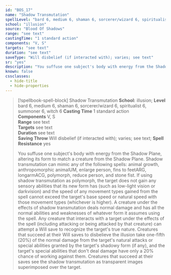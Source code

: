 ```yaml
---
id: "BOS_17"
name: "Shadow Transmutation"
spellLevel: "bard 6, medium 6, shaman 6, sorcerer/wizard 6, spiritualist 6, summoner 6, witch 6"
school: "illusion"
source: "Blood Of Shadows"
range: "see text"
castingTime: "1 standard action"
components: "V, S"
targets: "see text"
duration: "see text"
saveType: "Will disbelief (if interacted with); varies; see text"
sr: "yes"
description: "You suffuse one subject's body with energy from the Shadow Plane, altering its form to match a creature from the Shadow Plane. Shadow transmutation can mimic any of the following spells: animal growth, anthropomorphic animalUM, enlarge person, fins to feetARG, longarmACG, polymorph, reduce person, and stone fist. If using shadow transmutation as polymorph, the target does not gain any sensory abilities that its new form has (such as low-light vision or darkvision) and the speed of any movement types gained from the spell cannot exceed the target's base speed or natural speed with those movement types (whichever is higher). A creature under the effects of shadow transmutation deals normal damage and has all the normal abilities and weaknesses of whatever form it assumes using the spell.  Any creature that interacts with a target under the effects of the spell (including attacking or being attacked by that creature) can attempt a Will save to recognize the target's true nature. Creatures that succeed at their Will saves to disbelieve  the illusion take one-fifth (20%) of the normal damage from the target's natural attacks or special abilities granted by the target's shadowy form (if any), and the target's special abilities that don't deal damage have only a 20% chance of working against them. Creatures that succeed at their saves see the shadow transmutation as transparent images superimposed over the target."
known: false
cssclasses:
  - hide-title
  - hide-properties
---
```


> [!spellbook-spell-block] Shadow Transmutation
> **School:** illusion; **Level** bard 6, medium 6, shaman 6, sorcerer/wizard 6, spiritualist 6, summoner 6, witch 6
> **Casting Time** 1 standard action  
> **Components** V, S  
> **Range** see text  
> **Targets** see text  
> **Duration** see text  
> **Saving Throw** Will disbelief (if interacted with); varies; see text; **Spell Resistance** yes
> 
> You suffuse one subject's body with energy from the Shadow Plane, altering its form to match a creature from the Shadow Plane. Shadow transmutation can mimic any of the following spells: animal growth, anthropomorphic animalUM, enlarge person, fins to feetARG, longarmACG, polymorph, reduce person, and stone fist. If using shadow transmutation as polymorph, the target does not gain any sensory abilities that its new form has (such as low-light vision or darkvision) and the speed of any movement types gained from the spell cannot exceed the target's base speed or natural speed with those movement types (whichever is higher). A creature under the effects of shadow transmutation deals normal damage and has all the normal abilities and weaknesses of whatever form it assumes using the spell.  Any creature that interacts with a target under the effects of the spell (including attacking or being attacked by that creature) can attempt a Will save to recognize the target's true nature. Creatures that succeed at their Will saves to disbelieve  the illusion take one-fifth (20%) of the normal damage from the target's natural attacks or special abilities granted by the target's shadowy form (if any), and the target's special abilities that don't deal damage have only a 20% chance of working against them. Creatures that succeed at their saves see the shadow transmutation as transparent images superimposed over the target.